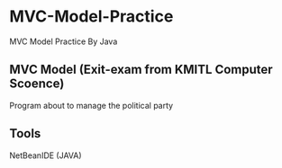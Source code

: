 # MVC-Model-Practice
MVC Model Practice By Java

## MVC Model (Exit-exam from KMITL Computer Scoence)
Program about to manage the political party

## Tools
NetBeanIDE (JAVA)
